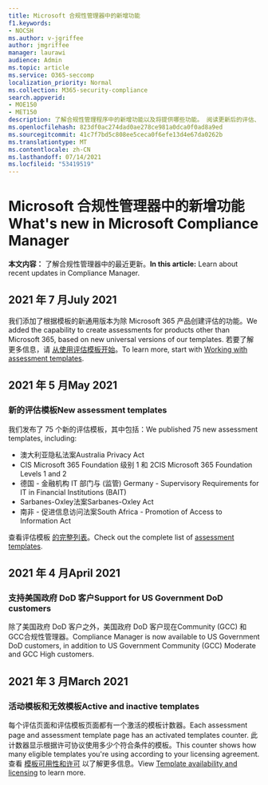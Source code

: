 ```yaml
---
title: Microsoft 合规性管理器中的新增功能
f1.keywords:
- NOCSH
ms.author: v-jgriffee
author: jmgriffee
manager: laurawi
audience: Admin
ms.topic: article
ms.service: O365-seccomp
localization_priority: Normal
ms.collection: M365-security-compliance
search.appverid:
- MOE150
- MET150
description: 了解合规性管理程序中的新增功能以及将提供哪些功能。 阅读更新后的评估、新的评估模板、新操作等。
ms.openlocfilehash: 823df0ac274dad0ae278ce981a0dca0f0ad8a9ed
ms.sourcegitcommit: 41c7f7bd5c808ee5ceca0f6efe13d4e67da0262b
ms.translationtype: MT
ms.contentlocale: zh-CN
ms.lasthandoff: 07/14/2021
ms.locfileid: "53419519"
---
```

# <a name="whats-new-in-microsoft-compliance-manager"></a><span data-ttu-id="c4ce0-104">Microsoft 合规性管理器中的新增功能</span><span class="sxs-lookup"><span data-stu-id="c4ce0-104">What's new in Microsoft Compliance Manager</span></span>

<span data-ttu-id="c4ce0-105">**本文内容：** 了解合规性管理器中的最近更新。</span><span class="sxs-lookup"><span data-stu-id="c4ce0-105">**In this article:** Learn about recent updates in Compliance Manager.</span></span>

## <a name="july-2021"></a><span data-ttu-id="c4ce0-106">2021 年 7 月</span><span class="sxs-lookup"><span data-stu-id="c4ce0-106">July 2021</span></span>

<span data-ttu-id="c4ce0-107">我们添加了根据模板的新通用版本为除 Microsoft 365 产品创建评估的功能。</span><span class="sxs-lookup"><span data-stu-id="c4ce0-107">We added the capability to create assessments for products other than Microsoft 365, based on new universal versions of our templates.</span></span> <span data-ttu-id="c4ce0-108">若要了解更多信息，请 [从使用评估模板开始](compliance-manager-templates.md)。</span><span class="sxs-lookup"><span data-stu-id="c4ce0-108">To learn more, start with [Working with assessment templates](compliance-manager-templates.md).</span></span>

## <a name="may-2021"></a><span data-ttu-id="c4ce0-109">2021 年 5 月</span><span class="sxs-lookup"><span data-stu-id="c4ce0-109">May 2021</span></span>

### <a name="new-assessment-templates"></a><span data-ttu-id="c4ce0-110">新的评估模板</span><span class="sxs-lookup"><span data-stu-id="c4ce0-110">New assessment templates</span></span>

<span data-ttu-id="c4ce0-111">我们发布了 75 个新的评估模板，其中包括：</span><span class="sxs-lookup"><span data-stu-id="c4ce0-111">We published 75 new assessment templates, including:</span></span>
- <span data-ttu-id="c4ce0-112">澳大利亚隐私法案</span><span class="sxs-lookup"><span data-stu-id="c4ce0-112">Australia Privacy Act</span></span>
- <span data-ttu-id="c4ce0-113">CIS Microsoft 365 Foundation 级别 1 和 2</span><span class="sxs-lookup"><span data-stu-id="c4ce0-113">CIS Microsoft 365 Foundation Levels 1 and 2</span></span>
- <span data-ttu-id="c4ce0-114">德国 - 金融机构 IT 部门与 (监管) </span><span class="sxs-lookup"><span data-stu-id="c4ce0-114">Germany - Supervisory Requirements for IT in Financial Institutions (BAIT)</span></span>
- <span data-ttu-id="c4ce0-115">Sarbanes-Oxley法案</span><span class="sxs-lookup"><span data-stu-id="c4ce0-115">Sarbanes-Oxley Act</span></span>
- <span data-ttu-id="c4ce0-116">南非 - 促进信息访问法案</span><span class="sxs-lookup"><span data-stu-id="c4ce0-116">South Africa - Promotion of Access to Information Act</span></span>

<span data-ttu-id="c4ce0-117">查看评估模板 [的完整列表](compliance-manager-templates-list.md)。</span><span class="sxs-lookup"><span data-stu-id="c4ce0-117">Check out the complete list of [assessment templates](compliance-manager-templates-list.md).</span></span>

## <a name="april-2021"></a><span data-ttu-id="c4ce0-118">2021 年 4 月</span><span class="sxs-lookup"><span data-stu-id="c4ce0-118">April 2021</span></span>

### <a name="support-for-us-government-dod-customers"></a><span data-ttu-id="c4ce0-119">支持美国政府 DoD 客户</span><span class="sxs-lookup"><span data-stu-id="c4ce0-119">Support for US Government DoD customers</span></span>

<span data-ttu-id="c4ce0-120">除了美国政府 DoD 客户之外，美国政府 DoD 客户现在Community (GCC) 和GCC合规性管理器。</span><span class="sxs-lookup"><span data-stu-id="c4ce0-120">Compliance Manager is now available to US Government DoD customers, in addition to US Government Community (GCC) Moderate and GCC High customers.</span></span>

## <a name="march-2021"></a><span data-ttu-id="c4ce0-121">2021 年 3 月</span><span class="sxs-lookup"><span data-stu-id="c4ce0-121">March 2021</span></span>

### <a name="active-and-inactive-templates"></a><span data-ttu-id="c4ce0-122">活动模板和无效模板</span><span class="sxs-lookup"><span data-stu-id="c4ce0-122">Active and inactive templates</span></span>

<span data-ttu-id="c4ce0-123">每个评估页面和评估模板页面都有一个激活的模板计数器。</span><span class="sxs-lookup"><span data-stu-id="c4ce0-123">Each assessment page and assessment template page has an activated templates counter.</span></span> <span data-ttu-id="c4ce0-124">此计数器显示根据许可协议使用多少个符合条件的模板。</span><span class="sxs-lookup"><span data-stu-id="c4ce0-124">This counter shows how many eligible templates you're using according to your licensing agreement.</span></span> <span data-ttu-id="c4ce0-125">查看 [模板可用性和许可](compliance-manager-templates.md#template-availability-and-licensing) 以了解更多信息。</span><span class="sxs-lookup"><span data-stu-id="c4ce0-125">View [Template availability and licensing](compliance-manager-templates.md#template-availability-and-licensing) to learn more.</span></span>
